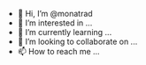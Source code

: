 - 👋 Hi, I’m @monatrad
- 👀 I’m interested in ...
- 🌱 I’m currently learning ...
- 💞️ I’m looking to collaborate on ...
- 📫 How to reach me ...

<!---
monatrad/monatrad is a ✨ special ✨ repository because its `README.md` (this file) appears on your GitHub profile.
You can click the Preview link to take a look at your changes.
--->
